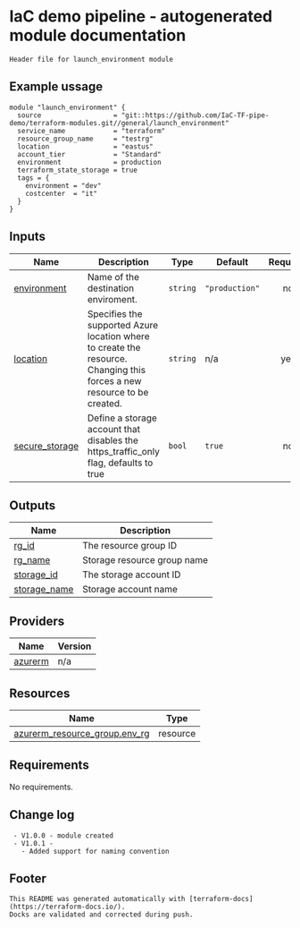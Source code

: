 <!-- BEGIN_TF_DOCS -->
# IaC demo pipeline - autogenerated module documentation
```hcl
Header file for launch_environment module
```
## Example ussage
```hcl
module "launch_environment" {
  source                  = "git::https://github.com/IaC-TF-pipe-demo/terraform-modules.git//general/launch_environment"
  service_name            = "terraform"
  resource_group_name     = "testrg"
  location                = "eastus"
  account_tier            = "Standard"
  environment             = production
  terraform_state_storage = true
  tags = {
    environment = "dev"
    costcenter  = "it"
  }
}
```
## Inputs

| Name | Description | Type | Default | Required |
|------|-------------|------|---------|:--------:|
| <a name="input_environment"></a> [environment](#input\_environment) | Name of the destination enviroment. | `string` | `"production"` | no |
| <a name="input_location"></a> [location](#input\_location) | Specifies the supported Azure location where to create the resource. Changing this forces a new resource to be created. | `string` | n/a | yes |
| <a name="input_secure_storage"></a> [secure\_storage](#input\_secure\_storage) | Define a storage account that disables the https\_traffic\_only flag, defaults to true | `bool` | `true` | no |

## Outputs

| Name | Description |
|------|-------------|
| <a name="output_rg_id"></a> [rg\_id](#output\_rg\_id) | The resource group ID |
| <a name="output_rg_name"></a> [rg\_name](#output\_rg\_name) | Storage resource group name |
| <a name="output_storage_id"></a> [storage\_id](#output\_storage\_id) | The storage account ID |
| <a name="output_storage_name"></a> [storage\_name](#output\_storage\_name) | Storage account name |

## Providers

| Name | Version |
|------|---------|
| <a name="provider_azurerm"></a> [azurerm](#provider\_azurerm) | n/a |

## Resources

| Name | Type |
|------|------|
| [azurerm_resource_group.env_rg](https://registry.terraform.io/providers/hashicorp/azurerm/latest/docs/resources/resource_group) | resource |

## Requirements

No requirements.

## Change log
```hcl
 - V1.0.0 - module created
 - V1.0.1 - 
   - Added support for naming convention
```
## Footer
```hcl
This README was generated automatically with [terraform-docs](https://terraform-docs.io/).
Docks are validated and corrected during push.
```
<!-- END_TF_DOCS -->